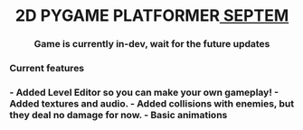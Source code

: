 <h1 align="center">2D PYGAME PLATFORMER<a href="https://daniilshat.ru/" target="_blank"> SEPTEM</a> 
<h3 align="center">Game is currently in-dev, wait for the future updates</h3>
<h3 aling="center">Current features<h3>
- Added Level Editor so you can make your own gameplay!
- Added textures and audio.
- Added collisions with enemies, but they deal no damage for now.
- Basic animations

